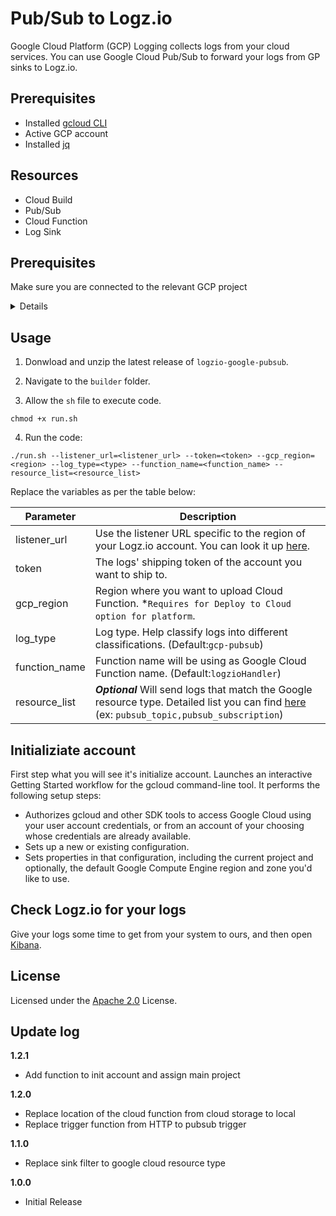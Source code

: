 # Pub/Sub to Logz.io

Google Cloud Platform (GCP) Logging collects logs from your cloud services. You can use Google Cloud Pub/Sub to forward your logs from GP sinks to Logz.io.

## Prerequisites

-   Installed [gcloud CLI](https://cloud.google.com/sdk/docs/install)
-   Active GCP account
-   Installed [jq](https://stedolan.github.io/jq/download/)

## Resources

-   Cloud Build
-   Pub/Sub
-   Cloud Function
-   Log Sink

## Prerequisites

Make sure you are connected to the relevant GCP project

<details>1. Log in to your GCP account:

```shell
gcloud auth login
```

2. Navigate to the relevant project.

3. Set the `project id` for the project that you want to send logs from:

```shell
gcloud config set project <PROJECT_ID>
```

Replace `<PROJECT_ID>` with the relevant project Id.</details>

## Usage

1. Donwload and unzip the latest release of `logzio-google-pubsub`.

2. Navigate to the `builder` folder.

3. Allow the `sh` file to execute code.

```shell
chmod +x run.sh
```

4. Run the code:

```
./run.sh --listener_url=<listener_url> --token=<token> --gcp_region=<region> --log_type=<type> --function_name=<function_name> --resource_list=<resource_list>
```

Replace the variables as per the table below:

| Parameter     | Description                                                                                                                                                                                               |
| ------------- | --------------------------------------------------------------------------------------------------------------------------------------------------------------------------------------------------------- |
| listener_url  | Use the listener URL specific to the region of your Logz.io account. You can look it up [here](https://docs.logz.io/user-guide/accounts/account-region.html).                                             |
| token         | The logs' shipping token of the account you want to ship to.                                                                                                                                              |
| gcp_region    | Region where you want to upload Cloud Function. \*`Requires for Deploy to Cloud option for platform`.                                                                                                     |
| log_type      | Log type. Help classify logs into different classifications. (Default:`gcp-pubsub`)                                                                                                                       |
| function_name | Function name will be using as Google Cloud Function name. (Default:`logzioHandler`)                                                                                                                      |
| resource_list | **_Optional_** Will send logs that match the Google resource type. Detailed list you can find [here](https://cloud.google.com/logging/docs/api/v2/resource-list) (ex: `pubsub_topic,pubsub_subscription`) |

## Initializiate account

First step what you will see it's initialize account. Launches an interactive Getting Started workflow for the gcloud command-line tool. It performs the following setup steps:

-   Authorizes gcloud and other SDK tools to access Google Cloud using your user account credentials, or from an account of your choosing whose credentials are already available.
-   Sets up a new or existing configuration.
-   Sets properties in that configuration, including the current project and optionally, the default Google Compute Engine region and zone you'd like to use.

## Check Logz.io for your logs

Give your logs some time to get from your system to ours, and then open [Kibana](https://app.logz.io/#/dashboard/kibana).

## License

Licensed under the [Apache 2.0](http://apache.org/licenses/LICENSE-2.0.txt) License.

## Update log

**1.2.1**

-   Add function to init account and assign main project

**1.2.0**

-   Replace location of the cloud function from cloud storage to local
-   Replace trigger function from HTTP to pubsub trigger

**1.1.0**

-   Replace sink filter to google cloud resource type

**1.0.0**

-   Initial Release

